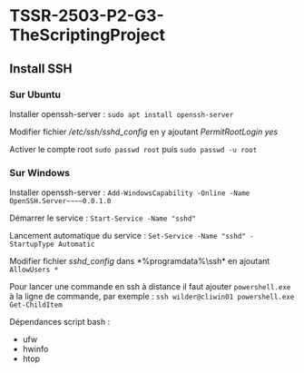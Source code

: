 # TSSR-2503-P2-G3-TheScriptingProject

## Install SSH

### Sur Ubuntu

Installer openssh-server : `sudo apt install openssh-server`

Modifier fichier */etc/ssh/sshd_config* en y ajoutant *PermitRootLogin yes*

Activer le compte root `sudo passwd root` puis `sudo passwd -u root`

### Sur Windows

Installer openssh-server : `Add-WindowsCapability -Online -Name OpenSSH.Server~~~~0.0.1.0`

Démarrer le service : `Start-Service -Name "sshd"`

Lancement automatique du service : `Set-Service -Name "sshd" -StartupType Automatic`

Modifier fichier *sshd_config* dans *%programdata%\ssh\* en ajoutant `AllowUsers *`

Pour lancer une commande en ssh à distance il faut ajouter `powershell.exe` à la ligne de commande, par exemple : `ssh wilder@cliwin01 powershell.exe Get-ChildItem`

Dépendances script bash :

* ufw
* hwinfo
* htop
